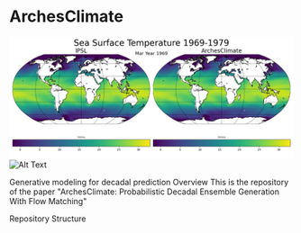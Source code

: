 # ArchesClimate
![Alt Text](sst_gif.gif)
![Alt Text](evaporation_gif.gif)

Generative modeling for decadal prediction
Overview
This is the repository of the paper "ArchesClimate: Probabilistic Decadal Ensemble Generation With Flow Matching"

Repository Structure 
